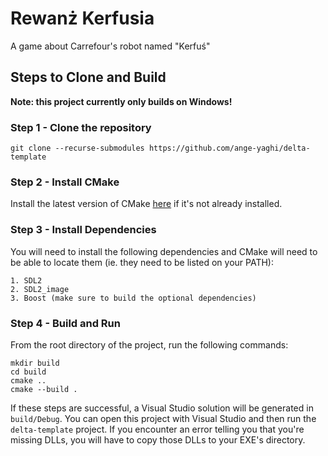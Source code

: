 # Rewanż Kerfusia
A game about Carrefour's robot named "Kerfuś"

## Steps to Clone and Build

**Note: this project currently only builds on Windows!**

### Step 1 - Clone the repository
```git clone --recurse-submodules https://github.com/ange-yaghi/delta-template```

### Step 2 - Install CMake
Install the latest version of CMake [here](https://cmake.org/) if it's not already installed.

### Step 3 - Install Dependencies
You will need to install the following dependencies and CMake will need to be able to locate them (ie. they need to be listed on your PATH):

    1. SDL2
    2. SDL2_image
    3. Boost (make sure to build the optional dependencies)

### Step 4 - Build and Run
From the root directory of the project, run the following commands:

```
mkdir build
cd build
cmake ..
cmake --build .
```

If these steps are successful, a Visual Studio solution will be generated in ```build/Debug```. You can open this project with Visual Studio and then run the ```delta-template``` project. If you encounter an error telling you that you're missing DLLs, you will have to copy those DLLs to your EXE's directory.
